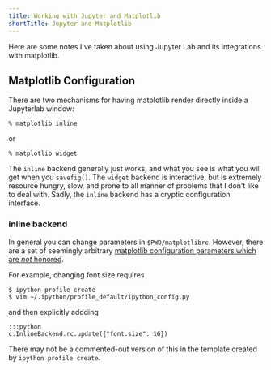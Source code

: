 ```yaml
---
title: Working with Jupyter and Matplotlib
shortTitle: Jupyter and Matplotlib
---
```

Here are some notes I've taken about using Jupyter Lab and its integrations with
matplotlib.

## Matplotlib Configuration

There are two mechanisms for having matplotlib render directly inside a
Jupyterlab window:

    % matplotlib inline

or

    % matplotlib widget

The `inline` backend generally just works, and what you see is what you will get
when you `savefig()`.  The `widget` backend is interactive, but is extremely
resource hungry, slow, and prone to all manner of problems that I don't like to
deal with.  Sadly, the `inline` backend has a cryptic configuration interface.

### inline backend

In general you can change parameters in `$PWD/matplotlibrc`.  However, there are
a set of seemingly arbitrary [matplotlib configuration parameters which are
_not_ honored](https://stackoverflow.com/questions/42656668/matplotlibrc-rcparams-modified-for-jupyter-inline-plots).

For example, changing font size requires

    $ ipython profile create
    $ vim ~/.ipython/profile_default/ipython_config.py

and then explicitly addding

    :::python
    c.InlineBackend.rc.update({"font.size": 16})

There may not be a commented-out version of this in the template created by
`ipython profile create`.
